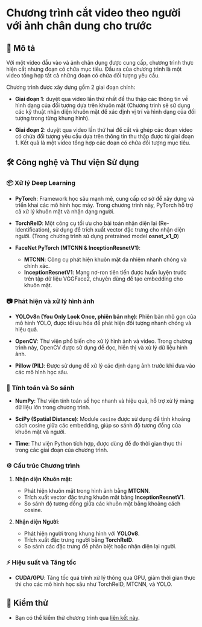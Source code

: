 # Chương trình cắt video theo người với ảnh chân dung cho trước

## 📖 Mô tả
Với một video đầu vào và ảnh chân dụng được cung cấp, chương trình thực hiện cắt nhưng đoạn có chứa mục tiêu. Đầu ra của chương trình là một video tổng hợp tất cả những đoạn có chứa đối tượng yêu cầu.

Chương trình được xây dựng gồm 2 giai đoạn chính: <br>

- **Giai đoạn 1**: duyệt qua video lần thứ nhất để thu thập các thông tin về hình dạng của đối tượng dựa trên khuôn mặt (Chương trình sẽ sử dụng các kỹ thuật nhận diện khuôn mặt để xác định vị trí và hình dạng của đối tượng trong từng khung hình).

- **Giai đoạn 2**: duyệt qua video lần thứ hai để cắt và ghép các đoạn video có chứa đối tượng yêu cầu dựa trên thông tin thu thập được từ giai đoạn 1. Kết quả là một video tổng hợp các đoạn có chứa đối tượng mục tiêu.

## 🛠️ Công nghệ và Thư viện Sử dụng

### 📦 **Xử lý Deep Learning**

- **PyTorch**: Framework học sâu mạnh mẽ, cung cấp cơ sở để xây dựng và triển khai các mô hình học máy. Trong chương trình này, PyTorch hỗ trợ cả xử lý khuôn mặt và nhận dạng người.

- **TorchReID**: Một công cụ tối ưu cho bài toán nhận diện lại (Re-Identification), sử dụng để trích xuất vector đặc trưng cho nhận diện người. (Trong chương trình sử dụng pretrained model **osnet_x1_0**)

- **FaceNet PyTorch (MTCNN & InceptionResnetV1)**:

  - **MTCNN**: Công cụ phát hiện khuôn mặt đa nhiệm nhanh chóng và chính xác.
  - **InceptionResnetV1**: Mạng nơ-ron tiên tiến được huấn luyện trước trên tập dữ liệu VGGFace2, chuyên dùng để tạo embedding cho khuôn mặt.


### 📷 **Phát hiện và xử lý hình ảnh**

- **YOLOv8n (You Only Look Once, phiên bản nhẹ)**: Phiên bản nhỏ gọn của mô hình YOLO, được tối ưu hóa để phát hiện đối tượng nhanh chóng và hiệu quả.

- **OpenCV**: Thư viện phổ biến cho xử lý hình ảnh và video. Trong chương trình này, OpenCV được sử dụng để đọc, hiển thị và xử lý dữ liệu hình ảnh.

- **Pillow (PIL)**: Được sử dụng để xử lý các định dạng ảnh trước khi đưa vào các mô hình học sâu.


### 🧠 **Tính toán và So sánh**

- **NumPy**: Thư viện tính toán số học nhanh và hiệu quả, hỗ trợ xử lý mảng dữ liệu lớn trong chương trình.

- **SciPy (Spatial Distance)**: Module `cosine` được sử dụng để tính khoảng cách cosine giữa các embedding, giúp so sánh độ tương đồng của khuôn mặt và người.

- **Time**: Thư viện Python tích hợp, được dùng để đo thời gian thực thi trong các giai đoạn của chương trình.


### ⚙️ **Cấu trúc Chương trình**
1. **Nhận diện Khuôn mặt**:
   - Phát hiện khuôn mặt trong hình ảnh bằng **MTCNN**.
   - Trích xuất vector đặc trưng khuôn mặt bằng **InceptionResnetV1**.
   - So sánh độ tương đồng giữa các khuôn mặt bằng khoảng cách cosine.

2. **Nhận diện Người**:
   - Phát hiện người trong khung hình với **YOLOv8**.
   - Trích xuất đặc trưng người bằng **TorchReID**.
   - So sánh các đặc trưng để phân biệt hoặc nhận diện lại người.

### ⚡ **Hiệu suất và Tăng tốc**
- **CUDA/GPU**: Tăng tốc quá trình xử lý thông qua GPU, giảm thời gian thực thi cho các mô hình học sâu như TorchReID, MTCNN, và YOLO. 

## 🧪 Kiểm thử

- Bạn có thể kiểm thử chương trình qua [liên kết này](https://husteduvn-my.sharepoint.com/:f:/g/personal/phuc_td224891_sis_hust_edu_vn/EoOOFX1PLLxItFRFVfAUo8MBAuNlmYEe48g48c_oSArGrw?e=IcqCRC).
